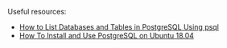 Useful resources:
 * [How to List Databases and Tables in PostgreSQL Using psql](https://chartio.com/resources/tutorials/how-to-list-databases-and-tables-in-postgresql-using-psql/)
 * [How To Install and Use PostgreSQL on Ubuntu 18.04](https://www.digitalocean.com/community/tutorials/how-to-install-and-use-postgresql-on-ubuntu-18-04)